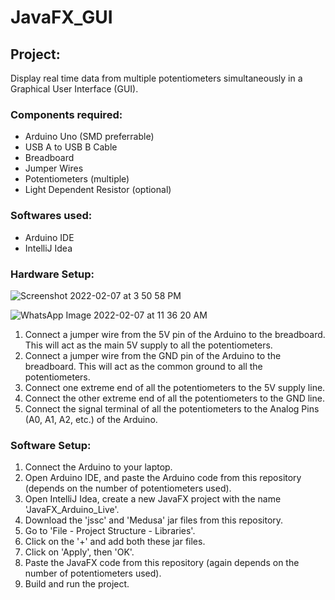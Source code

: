 # JavaFX_GUI

## Project:

Display real time data from multiple potentiometers simultaneously in a Graphical User Interface (GUI).

### Components required:

- Arduino Uno (SMD preferrable)
- USB A to USB B Cable
- Breadboard
- Jumper Wires
- Potentiometers (multiple)
- Light Dependent Resistor (optional)

### Softwares used:

- Arduino IDE
- IntelliJ Idea

### Hardware Setup:

![Screenshot 2022-02-07 at 3 50 58 PM](https://user-images.githubusercontent.com/82862036/152769650-9244491a-829b-4c8f-b762-83f77508e743.png)

![WhatsApp Image 2022-02-07 at 11 36 20 AM](https://user-images.githubusercontent.com/82862036/152735262-eaa6aa0f-6919-4306-be1b-79684143f72f.jpeg)

1. Connect a jumper wire from the 5V pin of the Arduino to the breadboard. This will act as the main 5V supply to all the potentiometers.
2. Connect a jumper wire from the GND pin of the Arduino to the breadboard. This will act as the common ground to all the potentiometers.
3. Connect one extreme end of all the potentiometers to the 5V supply line.
4. Connect the other extreme end of all the potentiometers to the GND line.
5. Connect the signal terminal of all the potentiometers to the Analog Pins (A0, A1, A2, etc.) of the Arduino.

### Software Setup:

1. Connect the Arduino to your laptop.
2. Open Arduino IDE, and paste the Arduino code from this repository (depends on the number of potentiometers used).
3. Open IntelliJ Idea, create a new JavaFX project with the name 'JavaFX_Arduino_Live'.
4. Download the 'jssc' and 'Medusa' jar files from this repository.
5. Go to 'File - Project Structure - Libraries'.
6. Click on the '+' and add both these jar files.
7. Click on 'Apply', then 'OK'.
8. Paste the JavaFX code from this repository (again depends on the number of potentiometers used).
9. Build and run the project.
